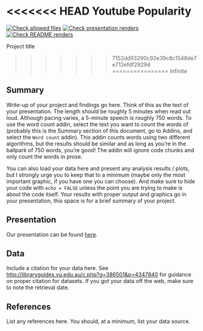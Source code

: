 <<<<<<< HEAD
Youtube Popularity
=======
[![Check allowed files](https://github.com/ids-s1-20/project-infinite/workflows/Check%20allowed%20files/badge.svg)](https://github.com/ids-s1-20/project-infinite/actions?query=workflow:%22Check%20allowed%20files%22) [![Check presentation renders](https://github.com/ids-s1-20/project-infinite/workflows/Check%20presentation%20renders/badge.svg)](https://github.com/ids-s1-20/project-infinite/actions?query=workflow:%22Check%20presentation%20renders%22) [![Check README renders](https://github.com/ids-s1-20/project-infinite/workflows/Check%20README%20renders/badge.svg)](https://github.com/ids-s1-20/project-infinite/actions?query=workflow:%22Check%20README%20renders%22)


Project title
>>>>>>> 7152dd93290c92e39c8c1548de7e713efdf2929d
================
Infinite

## Summary

Write-up of your project and findings go here. Think of this as the text
of your presentation. The length should be roughly 5 minutes when read
out loud. Although pacing varies, a 5-minute speech is roughly 750
words. To use the word count addin, select the text you want to count
the words of (probably this is the Summary section of this document, go
to Addins, and select the `Word count` addin). This addin counts words
using two different algorithms, but the results should be similar and as
long as you’re in the ballpark of 750 words, you’re good\! The addin
will ignore code chunks and only count the words in prose.

You can also load your data here and present any analysis results /
plots, but I strongly urge you to keep that to a minimum (maybe only the
most important graphic, if you have one you can choose). And make sure
to hide your code with `echo = FALSE` unless the point you are trying to
make is about the code itself. Your results with proper output and
graphics go in your presentation, this space is for a brief summary of
your project.

## Presentation

Our presentation can be found [here](presentation/presentation.html).

## Data

Include a citation for your data here. See
<http://libraryguides.vu.edu.au/c.php?g=386501&p=4347840> for guidance
on proper citation for datasets. If you got your data off the web, make
sure to note the retrieval date.

## References

List any references here. You should, at a minimum, list your data
source.
